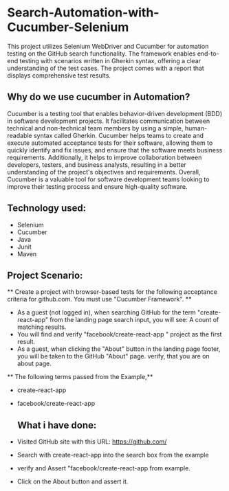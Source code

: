 # Search-Automation-with-Cucumber-Selenium
This project utilizes Selenium WebDriver and Cucumber for automation testing on the GitHub search functionality. The framework enables end-to-end testing with scenarios written in Gherkin syntax, offering a clear understanding of the test cases. The project comes with a report that displays comprehensive test results.

## Why do we use cucumber in Automation?
Cucumber is a testing tool that enables behavior-driven development (BDD) in software development projects. It facilitates communication between technical and non-technical team members by using a simple, human-readable syntax called Gherkin. Cucumber helps teams to create and execute automated acceptance tests for their software, allowing them to quickly identify and fix issues, and ensure that the software meets business requirements. Additionally, it helps to improve collaboration between developers, testers, and business analysts, resulting in a better understanding of the project's objectives and requirements. Overall, Cucumber is a valuable tool for software development teams looking to improve their testing process and ensure high-quality software.

## Technology used:
+ Selenium
+ Cucumber
+ Java
+ Junit
+ Maven

## Project Scenario:
** Create a project with browser-based tests for the following acceptance criteria for github.com. You must use "Cucumber Framework". **
+ As a guest (not logged in), when searching GitHub for the term "create-react-app" from the landing page search input, you will see: A count of matching results.
+ You will find and verify "facebook/create-react-app " project as the first result.
+ As a guest, when clicking the "About" button in the landing page footer, you will be taken to the GitHub "About" page. verify, that you are on about page.

** The following terms passed from the Example,**
+ create-react-app
+ facebook/create-react-app

  ## What i have done:
+ Visited GitHub site with this URL: https://github.com/
+ Search with create-react-app into the search box from the example
+ verify and Assert "facebook/create-react-app from example.
+ Click on the About button and assert it.
  
